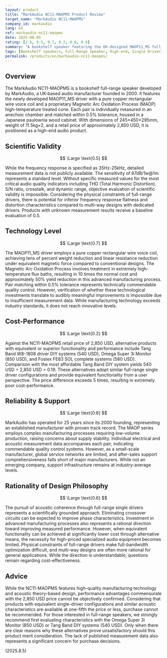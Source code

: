 ```yaml
---
layout: product
title: "MarkAudio NC11-MAOPMS Product Review"
target_name: "MarkAudio NC11-MAOPMS"
company_id: markaudio
lang: en
ref: markaudio-nc11-maopms
date: 2025-08-05
rating: [2.6, 0.5, 0.7, 0.2, 0.6, 0.6]
summary: "A bookshelf speaker featuring the UK-designed MAOP11_MS full-range single driver. Despite extremely high pricing, measured performance advantages are limited, and equivalent functionality can be achieved at significantly lower cost with alternative products."
tags: [Bookshelf speakers, Full-Range Speaker, High-end, Single Driver]
permalink: /products/en/markaudio-nc11-maopms/
---
```

## Overview

The MarkAudio NC11-MAOPMS is a bookshelf full-range speaker developed by MarkAudio, a UK-based audio manufacturer founded in 2000. It features the newly developed MAOP11_MS driver with a pure copper rectangular wire voice coil and a proprietary Magnetic Arc Oxidation Process (MAOP) high-temperature treated cone. Each pair is individually measured in an anechoic chamber and matched within 0.5% tolerance, housed in a Japanese paulownia wood cabinet. With dimensions of 245×450×295mm, weight of 11.5kg×2, and a retail price of approximately 2,850 USD, it is positioned as a high-end audio product.

## Scientific Validity

$$ \Large \text{0.5} $$

While the frequency response is specified as 35Hz-25kHz, detailed measurement data is not publicly available. The sensitivity of 87dB/1w@1m represents a standard level. Without specific measured values for the most critical audio quality indicators including THD (Total Harmonic Distortion), S/N ratio, crosstalk, and dynamic range, objective evaluation of scientific validity is impossible. Considering the physical constraints of full-range drivers, there is potential for inferior frequency response flatness and distortion characteristics compared to multi-way designs with dedicated drivers. Products with unknown measurement results receive a baseline evaluation of 0.5.

## Technology Level

$$ \Large \text{0.7} $$

The MAOP11_MS driver employs a pure copper rectangular wire voice coil, achieving tens of percent weight reduction and linear resistance reduction under equivalent magnetic force compared to conventional designs. The Magnetic Arc Oxidation Process involves treatment in extremely high-temperature flux baths, resulting in 10 times the normal cost and approximately 50% yield reduction in this advanced manufacturing process. Pair matching within 0.5% tolerance represents technically commendable quality control. However, verification of whether these technological investments translate to audibly meaningful improvements is impossible due to insufficient measurement data. While manufacturing technology exceeds industry standards, it does not reach innovative levels.

## Cost-Performance

$$ \Large \text{0.2} $$

Against the NC11-MAOPMS retail price of 2,850 USD, alternative products with equivalent or superior functionality and performance include Tang Band W8-1808 driver DIY systems (540 USD), Omega Super 3i Monitor (850 USD), and Fostex FE83 SOL complete systems (580 USD). Comparison with the most affordable Tang Band DIY system yields 540 USD ÷ 2,850 USD = 0.19. These alternatives adopt similar full-range single driver configurations and provide equivalent functionality from a user perspective. The price difference exceeds 5 times, resulting in extremely poor cost-performance.

## Reliability & Support

$$ \Large \text{0.6} $$

MarkAudio has operated for 25 years since its 2000 founding, representing an established manufacturer with proven track record. The MAOP series employs complex manufacturing processes requiring low-volume production, raising concerns about supply stability. Individual electrical and acoustic measurement data accompanies each pair, indicating commendable quality control systems. However, as a small-scale manufacturer, global service networks are limited, and after-sales support comprehensiveness falls short of major manufacturers. While not an emerging company, support infrastructure remains at industry-average levels.

## Rationality of Design Philosophy

$$ \Large \text{0.6} $$

The pursuit of acoustic coherence through full-range single drivers represents a scientifically grounded approach. Eliminating crossover circuits can be expected to improve phase characteristics. Investment in advanced manufacturing processes also represents a rational direction toward improving measured performance. However, when equivalent functionality can be achieved at significantly lower cost through alternative means, the necessity for high-priced specialized audio equipment becomes limited. Physical constraints of full-range drivers make full-bandwidth optimization difficult, and multi-way designs are often more rational for general applications. While the direction is understandable, questions remain regarding cost-effectiveness.

## Advice

While the NC11-MAOPMS features high-quality manufacturing technology and acoustic theory-based design, performance advantages commensurate with the 2,850 USD price cannot be objectively confirmed. Considering that products with equivalent single-driver configurations and similar acoustic characteristics are available at one-fifth the price or less, purchase cannot be recommended. For those interested in full-range speakers, we strongly recommend first evaluating characteristics with the Omega Super 3i Monitor (850 USD) or Tang Band DIY systems (540 USD). Only when there are clear reasons why these alternatives prove unsatisfactory should this product merit consideration. The lack of published measurement data also represents a significant concern for purchase decisions.

(2025.8.5)
